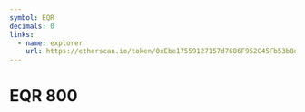 ```yaml
---
symbol: EQR
decimals: 0
links:
  - name: explorer
    url: https://etherscan.io/token/0xEbe17559127157d7686F952C45Fb53b8dBdE4A64
---
```


# EQR 800
